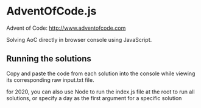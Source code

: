 # AdventOfCode.js
Advent of Code: http://www.adventofcode.com

Solving AoC directly in browser console using JavaScript.

## Running the solutions
Copy and paste the code from each solution into the console while viewing its corresponding raw input.txt file.

for 2020, you can also use Node to run the index.js file at the root to run all solutions, or specify a day as the first argument for a specific solution
